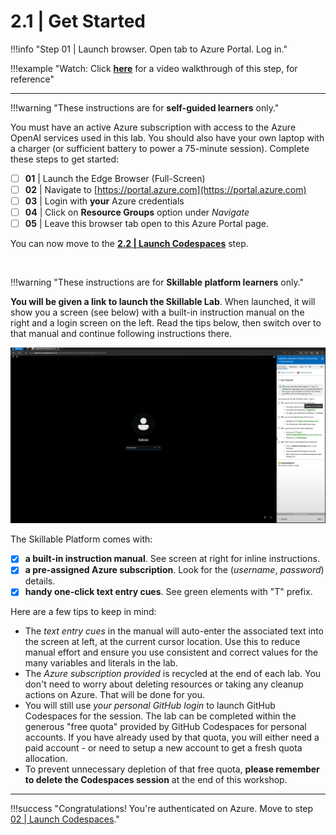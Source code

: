 # 2.1 | Get Started

!!!info "Step 01 | Launch browser. Open tab to Azure Portal. Log in."

!!!example "Watch: Click [**here**](https://youtu.be/1Z4sgjXTKkU?t=94) for a video walkthrough of this step, for reference"

---

!!!warning "These instructions are for **self-guided learners** only."

You must have an active Azure subscription with access to the Azure OpenAI services used in this lab. You should also have your own laptop with a charger (or sufficient battery to power a 75-minute session). Complete these steps to get started:

 - [ ] **01** | Launch the Edge Browser (Full-Screen)
 - [ ] **02** | Navigate to [https://portal.azure.com](https://portal.azure.com)
 - [ ] **03** | Login with **your** Azure credentials
 - [ ] **04** | Click on **Resource Groups** option under _Navigate_
 - [ ] **05** | Leave this browser tab open to this Azure Portal page.

You can now move to the [**2.2 | Launch Codespaces**](./02-launch-codespaces.md) step.

<br/>

!!!warning "These instructions are for **Skillable platform learners** only."

**You will be given a link to launch the Skillable Lab**. When launched, it will show you a screen (see below) with a built-in instruction manual on the right and a login screen on the left. Read the tips below, then switch over to that manual and continue following instructions there.

![Login Screen](./../../img/workshop/01-get-started.png)

The Skillable Platform comes with:

- [X] **a built-in instruction manual**. See screen at right for inline instructions.
- [X] **a pre-assigned Azure subscription**. Look for the (_username_, _password_) details.
- [X] **handy one-click text entry cues**. See green elements with "T" prefix.

Here are a few tips to keep in mind:

 - The _text entry cues_ in the manual will auto-enter the associated text into the screen at left, at the current cursor location. Use this to reduce manual effort and ensure you use consistent and correct values for the many variables and literals in the lab.
 - The _Azure subscription provided_ is recycled at the end of each lab. You don't need to worry about deleting resources or taking any cleanup actions on Azure. That will be done for you.
 - You will still use _your personal GitHub login_ to launch GitHub Codespaces for the session. The lab can be completed within the generous "free quota" provided by GitHub Codespaces for personal accounts. If you have already used by that quota, you will either need a paid account - or need to setup a new account to get a fresh quota allocation.
 - To prevent unnecessary depletion of that free quota, **please remember to delete the Codespaces session** at the end of this workshop.

---

!!!success "Congratulations! You're authenticated on Azure. Move to step [02 | Launch Codespaces](02-launch-codespaces.md)."
